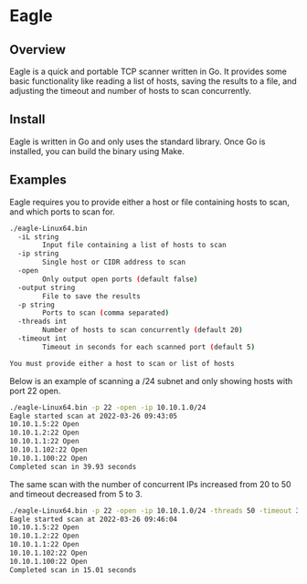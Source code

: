 # Eagle

## Overview
Eagle is a quick and portable TCP scanner written in Go. It provides some basic functionality like reading a list of hosts, saving the results to a file, and adjusting the timeout and number of hosts to scan concurrently.

## Install
Eagle is written in Go and only uses the standard library. Once Go is installed, you can build the binary using Make.


## Examples
Eagle requires you to provide either a host or file containing hosts to scan, and which ports to scan for.

```bash
./eagle-Linux64.bin 
  -iL string
    	Input file containing a list of hosts to scan
  -ip string
    	Single host or CIDR address to scan
  -open
    	Only output open ports (default false)
  -output string
    	File to save the results
  -p string
    	Ports to scan (comma separated)
  -threads int
    	Number of hosts to scan concurrently (default 20)
  -timeout int
    	Timeout in seconds for each scanned port (default 5)

You must provide either a host to scan or list of hosts
```
Below is an example of scanning a /24 subnet and only showing hosts with port 22 open.
```bash
./eagle-Linux64.bin -p 22 -open -ip 10.10.1.0/24
Eagle started scan at 2022-03-26 09:43:05
10.10.1.5:22 Open
10.10.1.2:22 Open
10.10.1.1:22 Open
10.10.1.102:22 Open
10.10.1.100:22 Open
Completed scan in 39.93 seconds
```

The same scan with the number of concurrent IPs increased from 20 to 50 and timeout decreased from 5 to 3.
```bash
./eagle-Linux64.bin -p 22 -open -ip 10.10.1.0/24 -threads 50 -timeout 3
Eagle started scan at 2022-03-26 09:46:04
10.10.1.5:22 Open
10.10.1.2:22 Open
10.10.1.1:22 Open
10.10.1.102:22 Open
10.10.1.100:22 Open
Completed scan in 15.01 seconds
```
